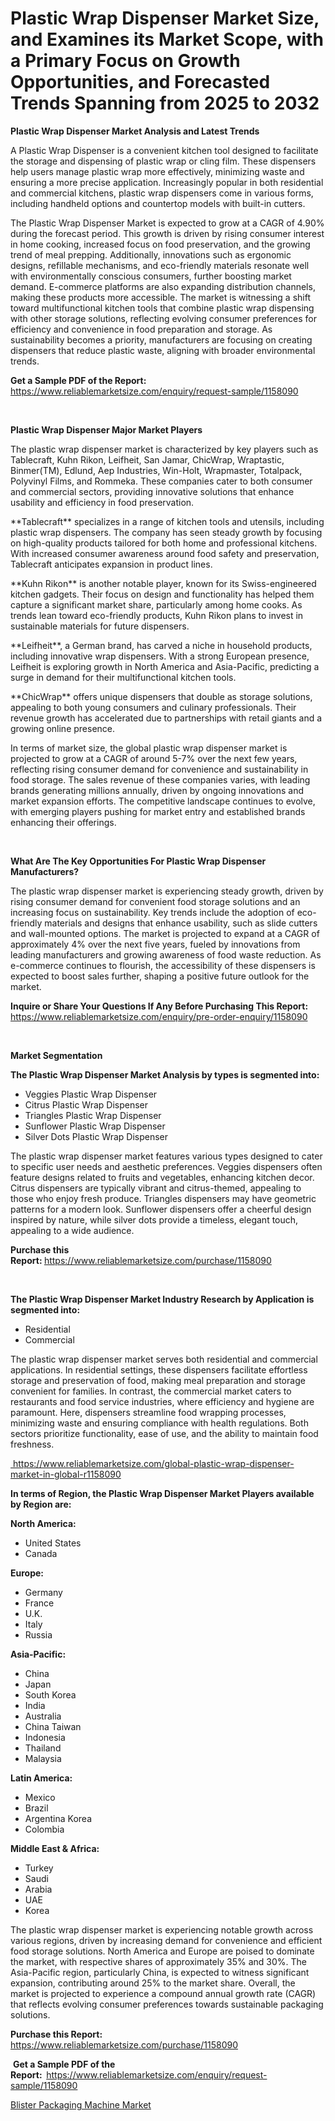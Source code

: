 <p><h1>Plastic Wrap Dispenser Market Size, and Examines its Market Scope, with a Primary Focus on Growth Opportunities, and Forecasted Trends Spanning from 2025 to 2032</h1></p><p><strong>Plastic Wrap Dispenser Market Analysis and Latest Trends</strong></p>
<p><p>A Plastic Wrap Dispenser is a convenient kitchen tool designed to facilitate the storage and dispensing of plastic wrap or cling film. These dispensers help users manage plastic wrap more effectively, minimizing waste and ensuring a more precise application. Increasingly popular in both residential and commercial kitchens, plastic wrap dispensers come in various forms, including handheld options and countertop models with built-in cutters.</p><p>The Plastic Wrap Dispenser Market is expected to grow at a CAGR of 4.90% during the forecast period. This growth is driven by rising consumer interest in home cooking, increased focus on food preservation, and the growing trend of meal prepping. Additionally, innovations such as ergonomic designs, refillable mechanisms, and eco-friendly materials resonate well with environmentally conscious consumers, further boosting market demand. E-commerce platforms are also expanding distribution channels, making these products more accessible. The market is witnessing a shift toward multifunctional kitchen tools that combine plastic wrap dispensing with other storage solutions, reflecting evolving consumer preferences for efficiency and convenience in food preparation and storage. As sustainability becomes a priority, manufacturers are focusing on creating dispensers that reduce plastic waste, aligning with broader environmental trends.</p></p>
<p><strong>Get a Sample PDF of the Report:&nbsp;</strong> <a href="https://www.reliablemarketsize.com/enquiry/request-sample/1158090?utm_campaign=3201&utm_medium=2&utm_source=Github&utm_content=ia&utm_term=08042025&utm_id=plastic-wrap-dispenser">https://www.reliablemarketsize.com/enquiry/request-sample/1158090</a></p>
<p>&nbsp;</p>
<p><strong>Plastic Wrap Dispenser Major Market Players</strong></p>
<p><p>The plastic wrap dispenser market is characterized by key players such as Tablecraft, Kuhn Rikon, Leifheit, San Jamar, ChicWrap, Wraptastic, Binmer(TM), Edlund, Aep Industries, Win-Holt, Wrapmaster, Totalpack, Polyvinyl Films, and Rommeka. These companies cater to both consumer and commercial sectors, providing innovative solutions that enhance usability and efficiency in food preservation.</p><p>**Tablecraft** specializes in a range of kitchen tools and utensils, including plastic wrap dispensers. The company has seen steady growth by focusing on high-quality products tailored for both home and professional kitchens. With increased consumer awareness around food safety and preservation, Tablecraft anticipates expansion in product lines.</p><p>**Kuhn Rikon** is another notable player, known for its Swiss-engineered kitchen gadgets. Their focus on design and functionality has helped them capture a significant market share, particularly among home cooks. As trends lean toward eco-friendly products, Kuhn Rikon plans to invest in sustainable materials for future dispensers.</p><p>**Leifheit**, a German brand, has carved a niche in household products, including innovative wrap dispensers. With a strong European presence, Leifheit is exploring growth in North America and Asia-Pacific, predicting a surge in demand for their multifunctional kitchen tools.</p><p>**ChicWrap** offers unique dispensers that double as storage solutions, appealing to both young consumers and culinary professionals. Their revenue growth has accelerated due to partnerships with retail giants and a growing online presence.</p><p>In terms of market size, the global plastic wrap dispenser market is projected to grow at a CAGR of around 5-7% over the next few years, reflecting rising consumer demand for convenience and sustainability in food storage. The sales revenue of these companies varies, with leading brands generating millions annually, driven by ongoing innovations and market expansion efforts. The competitive landscape continues to evolve, with emerging players pushing for market entry and established brands enhancing their offerings.</p></p>
<p>&nbsp;</p>
<p><strong>What Are The Key Opportunities For Plastic Wrap Dispenser Manufacturers?</strong></p>
<p><p>The plastic wrap dispenser market is experiencing steady growth, driven by rising consumer demand for convenient food storage solutions and an increasing focus on sustainability. Key trends include the adoption of eco-friendly materials and designs that enhance usability, such as slide cutters and wall-mounted options. The market is projected to expand at a CAGR of approximately 4% over the next five years, fueled by innovations from leading manufacturers and growing awareness of food waste reduction. As e-commerce continues to flourish, the accessibility of these dispensers is expected to boost sales further, shaping a positive future outlook for the market.</p></p>
<p><strong>Inquire or Share Your Questions If Any Before Purchasing This Report:</strong> <a href="https://www.reliablemarketsize.com/enquiry/pre-order-enquiry/1158090?utm_campaign=3201&utm_medium=2&utm_source=Github&utm_content=ia&utm_term=08042025&utm_id=plastic-wrap-dispenser">https://www.reliablemarketsize.com/enquiry/pre-order-enquiry/1158090</a></p>
<p>&nbsp;</p>
<p><strong>Market Segmentation</strong></p>
<p><strong>The Plastic Wrap Dispenser Market Analysis by types is segmented into:</strong></p>
<p><ul><li>Veggies Plastic Wrap Dispenser</li><li>Citrus Plastic Wrap Dispenser</li><li>Triangles Plastic Wrap Dispenser</li><li>Sunflower Plastic Wrap Dispenser</li><li>Silver Dots Plastic Wrap Dispenser</li></ul></p>
<p><p>The plastic wrap dispenser market features various types designed to cater to specific user needs and aesthetic preferences. Veggies dispensers often feature designs related to fruits and vegetables, enhancing kitchen decor. Citrus dispensers are typically vibrant and citrus-themed, appealing to those who enjoy fresh produce. Triangles dispensers may have geometric patterns for a modern look. Sunflower dispensers offer a cheerful design inspired by nature, while silver dots provide a timeless, elegant touch, appealing to a wide audience.</p></p>
<p><strong>Purchase this Report:&nbsp;</strong><a href="https://www.reliablemarketsize.com/purchase/1158090?utm_campaign=3201&utm_medium=2&utm_source=Github&utm_content=ia&utm_term=08042025&utm_id=plastic-wrap-dispenser">https://www.reliablemarketsize.com/purchase/1158090</a></p>
<p>&nbsp;</p>
<p><strong>The Plastic Wrap Dispenser Market Industry Research by Application is segmented into:</strong></p>
<p><ul><li>Residential</li><li>Commercial</li></ul></p>
<p><p>The plastic wrap dispenser market serves both residential and commercial applications. In residential settings, these dispensers facilitate effortless storage and preservation of food, making meal preparation and storage convenient for families. In contrast, the commercial market caters to restaurants and food service industries, where efficiency and hygiene are paramount. Here, dispensers streamline food wrapping processes, minimizing waste and ensuring compliance with health regulations. Both sectors prioritize functionality, ease of use, and the ability to maintain food freshness.</p></p>
<p><a href="https://www.reliablemarketsize.com/global-plastic-wrap-dispenser-market-in-global-r1158090?utm_campaign=3201&utm_medium=2&utm_source=Github&utm_content=ia&utm_term=08042025&utm_id=plastic-wrap-dispenser">&nbsp;https://www.reliablemarketsize.com/global-plastic-wrap-dispenser-market-in-global-r1158090</a></p>
<p><strong>In terms of Region, the Plastic Wrap Dispenser Market Players available by Region are:</strong></p>
<p>
    <p> <strong> North America: </strong>
        <ul>
            <li>United States</li>
            <li>Canada</li>
        </ul>
        </p> 
    <p> <strong> Europe: </strong>
        <ul>
            <li>Germany</li>
            <li>France</li>
            <li>U.K.</li>
            <li>Italy</li>
            <li>Russia</li>
        </ul>
        </p> 
    <p> <strong> Asia-Pacific: </strong>
        <ul>
            <li>China</li>
            <li>Japan</li>
            <li>South Korea</li>
            <li>India</li>
            <li>Australia</li>
            <li>China Taiwan</li>
            <li>Indonesia</li>
            <li>Thailand</li>
            <li>Malaysia</li>
        </ul>
        </p> 
    <p> <strong> Latin America: </strong>
        <ul>
            <li>Mexico</li>
            <li>Brazil</li>
            <li>Argentina Korea</li>
            <li>Colombia</li>
        </ul>
        </p> 
    <p> <strong> Middle East & Africa: </strong>
        <ul>
            <li>Turkey</li>
            <li>Saudi</li>
            <li>Arabia</li>
            <li>UAE</li>
            <li>Korea</li>
        </ul>
    </p>
    </p>
<p><p>The plastic wrap dispenser market is experiencing notable growth across various regions, driven by increasing demand for convenience and efficient food storage solutions. North America and Europe are poised to dominate the market, with respective shares of approximately 35% and 30%. The Asia-Pacific region, particularly China, is expected to witness significant expansion, contributing around 25% to the market share. Overall, the market is projected to experience a compound annual growth rate (CAGR) that reflects evolving consumer preferences towards sustainable packaging solutions.</p></p>
<p><strong>Purchase this Report: </strong><a href="https://www.reliablemarketsize.com/purchase/1158090?utm_campaign=3201&utm_medium=2&utm_source=Github&utm_content=ia&utm_term=08042025&utm_id=plastic-wrap-dispenser">https://www.reliablemarketsize.com/purchase/1158090</a></p>
<p>&nbsp;<strong>Get a Sample PDF of the Report:&nbsp;&nbsp;</strong><a href="https://www.reliablemarketsize.com/enquiry/request-sample/1158090?utm_campaign=3201&utm_medium=2&utm_source=Github&utm_content=ia&utm_term=08042025&utm_id=plastic-wrap-dispenser">https://www.reliablemarketsize.com/enquiry/request-sample/1158090</a></p>
<p><strong></strong></p>
<p><p><a href="https://github.com/vigoseiler/Market-Research-Report-List-1/blob/main/blister-packaging-machine-market.md?utm_campaign=3201&utm_medium=2&utm_source=Github&utm_content=ia&utm_term=08042025&utm_id=plastic-wrap-dispenser">Blister Packaging Machine Market</a></p></p>